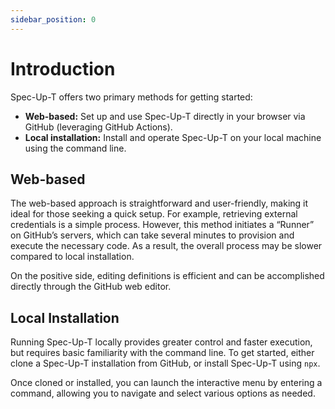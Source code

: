 ```yaml
---
sidebar_position: 0
---
```


# Introduction

Spec-Up-T offers two primary methods for getting started:

- **Web-based:** Set up and use Spec-Up-T directly in your browser via GitHub (leveraging GitHub Actions).
- **Local installation:** Install and operate Spec-Up-T on your local machine using the command line.

## Web-based

The web-based approach is straightforward and user-friendly, making it ideal for those seeking a quick setup. For example, retrieving external credentials is a simple process. However, this method initiates a “Runner” on GitHub’s servers, which can take several minutes to provision and execute the necessary code. As a result, the overall process may be slower compared to local installation.

On the positive side, editing definitions is efficient and can be accomplished directly through the GitHub web editor.

## Local Installation

Running Spec-Up-T locally provides greater control and faster execution, but requires basic familiarity with the command line. To get started, either clone a Spec-Up-T installation from GitHub, or install Spec-Up-T using `npx`. 

Once cloned or installed, you can launch the interactive menu by entering a command, allowing you to navigate and select various options as needed.